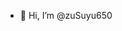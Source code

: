 - 👋 Hi, I’m @zuSuyu650

<!---
zuSuyu650/zuSuyu650 is a ✨ special ✨ repository because its `README.md` (this file) appears on your GitHub profile.
You can click the Preview link to take a look at your changes.
--->

